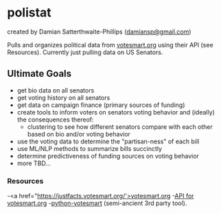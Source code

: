 # polistat
created by Damian Satterthwaite-Phillips (damiansp@gmail.com)

Pulls and organizes political data from <a href="https://justfacts.votesmart.org">votesmart.org</a> using their API (see Resources). Currently just pulling data on US Senators.


## Ultimate Goals
- get bio data on all senators
- get voting history on all senators
- get data on campaign finance (primary sources of funding)
- create tools to inform voters on senators voting behavior and (ideally) the consequences thereof:
  - clustering to see how different senators compare with each other based on bio and/or voting behavior
- use the voting data to determine the "partisan-ness" of each bill
- use ML/NLP methods to summarize bills succinctly
- determine predictiveness of funding sources on voting behavior
- more TBD...


### Resources
-<a href="https://justfacts.votesmart.org/'>votesmart.org</a>
-<a href="http://api.votesmart.org/docs/">API for votesmart.org</a>
-<a href="https://github.com/votesmart/python-votesmart/tree/master">python-votesmart</a> (semi-ancient 3rd party tool).
